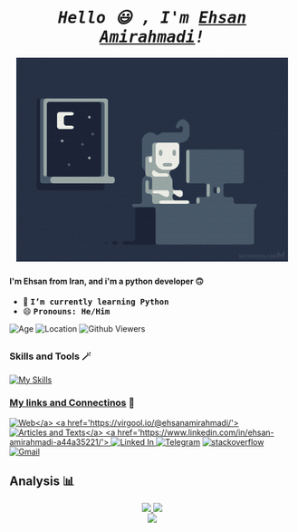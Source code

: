 <h1 align='center'><i><samp> Hello 😃 , I'm <a href='https://zil.ink/ehsanamirahmadi/'>Ehsan Amirahmadi</a>!</samp></i></h1>
<h5 align='center'><img src='gif.gif'><h5>
<h4><b> I'm Ehsan from Iran, and i'm a python developer 🙃 </b></h4>

- 🌱 <b><samp>I’m currently learning Python</samp></b>
- 😄 <b><samp>Pronouns: He/Him</samp></b> 

![Age](https://img.shields.io/badge/age%20-(now%20%3A%202022)%2015%20-265ebf?style=flat)
![Location](https://img.shields.io/badge/Location%20-Iran,Mashhad-25a16b?style=flat)
<img alt="Github Viewers" src="https://komarev.com/ghpvc/?username=EhsanAmirahmadi&style=flat&color=7326bf">
  <!-- <img alt="GitHub followers" src="https://img.shields.io/github/followers/EhsanAmirahmadi?style=flat-square&color=7326bf"> -->
  
<!-- <br> -->
##
  
### Skills and Tools 🪄

[![My Skills](https://skillicons.dev/icons?i=py,figma,git,bootstrap,html,css,vscode,visualstudio)](https://skillicons.dev)
<!-- django-docker-linux-mongodb-mysql-vim-postgres-qt -->


### <a href='https://zil.ink/ehsanamirahmadi/'>My links and Connectinos</a> 🔗

<a href='https://zil.ink/ehsanamirahmadi/'>![Web](https://img.shields.io/badge/🔗_My_Linkes_(_for_My_Links_tap_on_this_)-405BBD?style=style=flat&logo=&logoColor=white)</a>
<a href='https://virgool.io/@ehsanamirahmadi/'>![Articles and Texts](https://img.shields.io/badge/📑_Virgool_(_Articles_and_Texts_)-0D173B?style=flat&logo=&logoColor=white)</a>
<a href='https://www.linkedin.com/in/ehsan-amirahmadi-a44a35221/'>
  ![Linked In](https://img.shields.io/badge/Linked_In-182E80?style=flat&logo=LinkedIn&logoColor=white)
</a>
<a href='https://t.me/EhsanAmirahmadi/'>![Telegram](https://img.shields.io/badge/Telegram-4C5266?style=flat&logo=Telegram&logoColor=white)</a>
<a href='https://stackoverflow.com/users/16884635/ehsan-amirahmadi/'>
  ![stackoverflow](https://img.shields.io/badge/stack_overflow-B85E12?style=flat&logo=stackoverflow&logoColor=white)
</a>
<a href='https://EhsanAmirahmadi1385@gmail.com/'>![Gmail](https://img.shields.io/badge/Gmail-B82912?style=flat&logo=Gmail&logoColor=white)</a>

<!-- <br> -->

## Analysis 📊 
<!--   [![Ehsan Amirahmadi StackOverflow](https://github-readme-stackoverflow.vercel.app/?userID=16884635&theme=dark)](https://stackoverflow.com/users/16884635/ehsan-amirahmadi) -->
  <p align="center">
  <a href="https://github.com/EhsanAmirahmadi">
  <img height="141rem" src="https://github-readme-stats.vercel.app/api?username=EhsanAmirahmadi&hide=contribs,issues&show_icons=true&theme=tokyonight&hide_border=true"/>
  <img height="141rem" src="https://github-readme-stats-eight-theta.vercel.app/api/top-langs/?username=EhsanAmirahmadi&hide_border=true&cache_seconds=1800&layout=compact&langs_count=8&theme=tokyonight"/> 
  <br/>
  <img height="145rem" src="https://github-profile-trophy.vercel.app/?username=EhsanAmirahmadi&margin-w=10&no-frame=true&row=1&theme=tokyonight"/>
  </a>
</p>
  
  
  <!-- ![Python](https://img.shields.io/badge/Python-3776AB?style=flat-square&logo=Python&logoColor=white)
![Bootstrap](https://img.shields.io/badge/bootstrap-7952B3?style=flat-square&logo=bootstrap&logoColor=white)
![HTML](https://img.shields.io/badge/html-E34F26?style=flat-square&logo=HTML5&logoColor=white)
![CSS](https://img.shields.io/badge/CSS-1572B6?style=flat-square&logo=CSS3&logoColor=white) -->
 
<!--  <br> -->

<!-- ### My favorites ❤️

![Ubuntu](https://img.shields.io/badge/Ubuntu-E95420?style=flat-square&logo=ubuntu&logoColor=white)
![mac OS](https://img.shields.io/badge/mac_OS-233858?style=flat-square&logo=apple&logoColor=white)
![android](https://img.shields.io/badge/android-408C3F?style=flat-square&logo=android&logoColor=white)
![Visual Studio](https://img.shields.io/badge/Visual_Studio-352358?style=flat-square&logo=VisualStudio&logoColor=white)
![Visual Studio Code](https://img.shields.io/badge/VS_Code-06487F?style=flat-square&logo=VisualStudiocode&logoColor=white)
![Atom](https://img.shields.io/badge/Atom-36523B?style=flat-square&logo=atom&logoColor=white)
![Pycharm](https://img.shields.io/badge/Pycharm-5D702D?style=flat-square&logo=Pycharm&logoColor=white) -->

<!-- <br> -->
  
  
  <!--   <br/> -->
<!--   <img height="180em" src="https://github-readme-streak-stats.herokuapp.com/?user=EhsanAmirahmadi&theme=radical&hide_border=true&background=1a1b27"/> -->
  
<!-- <div style='display: flex;'>
  <a href="https://github.com/EhsanAmirahmadi/">
    <img align="center" src="https://github-readme-stats.vercel.app/api/top-langs/?username=EhsanAmirahmadi&theme=tokyonight" />
  </a>
<br>
<br>
  
  
![Anurag's GitHub stats](https://github-readme-stats.vercel.app/api?username=EhsanAmirahmadi&show_icons=true&theme=tokyonight) -->
  

<!-- <div align='center'>
  <img src='Pycharm.png' with='55rem' height='55rem'>
  <img src='Visual studio code.png' with='55rem' height='55rem'>
  <img src='Visual Studio.png' with='55rem' height='55rem'>
  <img src='Atom.png' with='55rem' height='55rem'>
  <img src='mac os.png' with='55rem' height='55rem'>
  <img src='ubuntu.png' with='55rem' height='55rem'>
  <img src='andorid.png' with='45rem' height='45rem'>
</div> -->
<!-- [<img src='https://cdn.jsdelivr.net/npm/simple-icons@3.0.1/icons/github.svg' alt='github' height='40'>](https://github.com/https://github.com/EhsanAmirahmadi)
[<img src='https://cdn.jsdelivr.net/npm/simple-icons@3.0.1/icons/linkedin.svg' alt='linkedin' height='40'>](https://www.linkedin.com/in/https://www.linkedin.com/in/ehsan-amirahmadi-a44a35221/) 
[<img src='https://cdn.jsdelivr.net/npm/simple-icons@3.0.1/icons/icloud.svg' alt='website' height='40'>](https://zil.ink/ehsanamirahmadi)
[<img src='https://cdn.jsdelivr.net/npm/simple-icons@3.0.1/icons/google.svg' alt='google' height='40'>](https://virgool.io/@ehsanamirahmadi) 
[<img src='https://cdn.jsdelivr.net/npm/simple-icons@3.0.1/icons/telegram.svg' alt='telegram' height='40'>](https://t.me/EhsanAmirahmadi)
[<img src='https://cdn.jsdelivr.net/npm/simple-icons@3.0.1/icons/stackoverflow.svg' alt='stackoverflow' height='40'>](https://stackoverflow.com/users/16884635/ehsan-amirahmadi)   -->
<!-- [<img src='Web.webp' alt='website' with='45rem' height='45rem'>](https://zil.ink/ehsanamirahmadi)
[<img src='linkedin.webp' alt='linkedin' with='45rem' height='45rem'>](https://www.linkedin.com/in/ehsan-amirahmadi-a44a35221/) 
[<img src='virgool.png' alt='virgool' with='45rem' height='45rem'>](https://virgool.io/@ehsanamirahmadi) 
[<img src='Telegram.webp' alt='telegram' with='45rem' height='45rem'>](https://t.me/EhsanAmirahmadi)
[<img src='stackoverflow.png' alt='stackoverflow' with='50rem' height='50rem'>](https://stackoverflow.com/users/16884635/ehsan-amirahmadi)   -->
<!-- [<img src='Gmail.webp' alt='gmail' height='40'>]() -->
<br>
